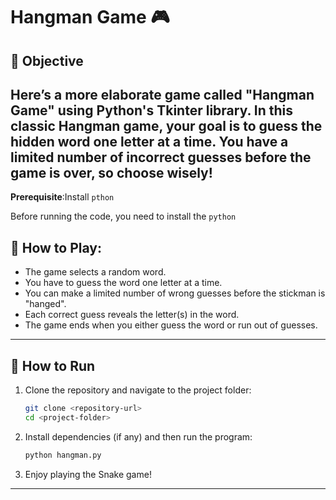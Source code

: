 
#  Hangman Game 🎮

## 🎯 Objective

Here’s a more elaborate game called "Hangman Game" using Python's Tkinter library. In this classic Hangman game, your goal is to guess the hidden word one letter at a time. You have a limited number of incorrect guesses before the game is over, so choose wisely!
---

**Prerequisite**:Install `pthon`

Before running the code, you need to install the `python`

## 🚀 How to Play: 

- The game selects a random word.
- You have to guess the word one letter at a time.
- You can make a limited number of wrong guesses before the
  stickman is "hanged".
- Each correct guess reveals the letter(s) in the word.
- The game ends when you either guess the word or run out of
  guesses.

---

## 🔧 How to Run

1. Clone the repository and navigate to the project folder:
   ```bash
   git clone <repository-url>
   cd <project-folder>
   ```

2. Install dependencies (if any) and then run the program:
   ```bash
   python hangman.py
   ```

3. Enjoy playing the Snake game!

---

